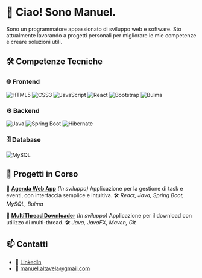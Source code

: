 # 👋 Ciao! Sono Manuel.

Sono un programmatore appassionato di sviluppo web e software. Sto attualmente lavorando a progetti personali per migliorare le mie competenze e creare soluzioni utili.

## 🛠️ Competenze Tecniche

### 🌐 Frontend
![HTML5](https://img.shields.io/badge/HTML5-E34F26?style=flat&logo=html5&logoColor=white)
![CSS3](https://img.shields.io/badge/CSS3-1572B6?style=flat&logo=css3&logoColor=white)
![JavaScript](https://img.shields.io/badge/JavaScript-F7DF1E?style=flat&logo=javascript&logoColor=black)
![React](https://img.shields.io/badge/React-61DAFB?style=flat&logo=react&logoColor=black)
![Bootstrap](https://img.shields.io/badge/Bootstrap-7952B3?style=flat&logo=bootstrap&logoColor=white)
![Bulma](https://img.shields.io/badge/Bulma-00D1B2?style=flat&logo=bulma&logoColor=white)

### ⚙️ Backend
![Java](https://img.shields.io/badge/Java-007396?style=flat&logo=java&logoColor=white)
![Spring Boot](https://img.shields.io/badge/Spring%20Boot-6DB33F?style=flat&logo=spring-boot&logoColor=white)
![Hibernate](https://img.shields.io/badge/Hibernate-59666C?style=flat&logo=hibernate&logoColor=white)

### 🗄️ Database
![MySQL](https://img.shields.io/badge/MySQL-4479A1?style=flat&logo=mysql&logoColor=white)

## 🚧 Progetti in Corso

🔗 [**Agenda Web App**](https://github.com/Manu3l02/tasktodo) *(In sviluppo)*
Applicazione per la gestione di task e eventi, con interfaccia semplice e intuitiva.
🛠️ *React, Java, Spring Boot, MySQL, Bulma*

🔗 [**MultiThread Downloader**](https://github.com/Manu3l02/multithreaddownloader) *(In sviluppo)*
Applicazione per il download con utilizzo di multi-thread.
🛠️ *Java, JavaFX, Maven, Git*

## 📫 Contatti
- 💼 [LinkedIn](https://www.linkedin.com/in/manuel-altavela-358243303/)
- 📧 manuel.altavela@gmail.com

